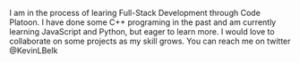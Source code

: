 I am in the process of learing Full-Stack Development through Code Platoon. I have done some C++ programing in the past and am currently learning JavaScript and Python, but eager to learn more. I would love to collaborate on some projects as my skill grows. You can reach me on twitter @KevinLBelk

<!---
- 👋 Hi, I’m @K-Belk
- 👀 I’m interested in ...
- 🌱 I’m currently learning ...
- 💞️ I’m looking to collaborate on ...
- 📫 How to reach me ...
 --->

<!---
K-Belk/K-Belk is a ✨ special ✨ repository because its `README.md` (this file) appears on your GitHub profile.
You can click the Preview link to take a look at your changes.
--->
